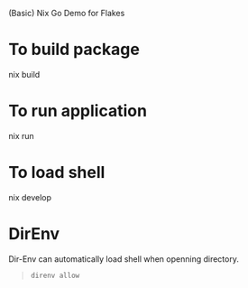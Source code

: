 (Basic) Nix Go Demo for Flakes

# To build package
nix build

# To run application
nix run

# To load shell
nix develop


# DirEnv
Dir-Env can automatically load shell when openning directory.

> `direnv allow`